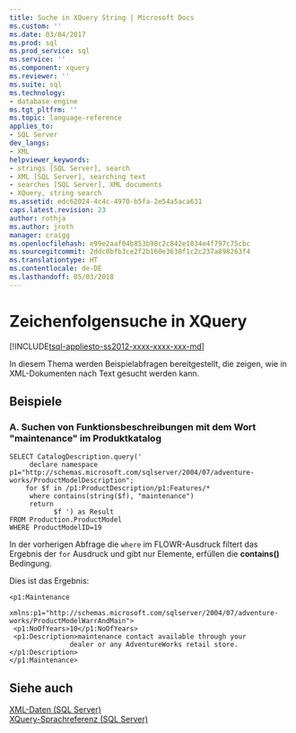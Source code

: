 ```yaml
---
title: Suche in XQuery String | Microsoft Docs
ms.custom: ''
ms.date: 03/04/2017
ms.prod: sql
ms.prod_service: sql
ms.service: ''
ms.component: xquery
ms.reviewer: ''
ms.suite: sql
ms.technology:
- database-engine
ms.tgt_pltfrm: ''
ms.topic: language-reference
applies_to:
- SQL Server
dev_langs:
- XML
helpviewer_keywords:
- strings [SQL Server], search
- XML [SQL Server], searching text
- searches [SQL Server], XML documents
- XQuery, string search
ms.assetid: edc62024-4c4c-4970-b5fa-2e54a5aca631
caps.latest.revision: 23
author: rothja
ms.author: jroth
manager: craigg
ms.openlocfilehash: e99e2aaf04b853b98c2c842e1034e4f797c75cbc
ms.sourcegitcommit: 2ddc0bfb3ce2f2b160e3638f1c2c237a898263f4
ms.translationtype: HT
ms.contentlocale: de-DE
ms.lasthandoff: 05/03/2018
---
```

# <a name="string-search-in-xquery"></a>Zeichenfolgensuche in XQuery
[!INCLUDE[tsql-appliesto-ss2012-xxxx-xxxx-xxx-md](../includes/tsql-appliesto-ss2012-xxxx-xxxx-xxx-md.md)]

  In diesem Thema werden Beispielabfragen bereitgestellt, die zeigen, wie in XML-Dokumenten nach Text gesucht werden kann.  
  
## <a name="examples"></a>Beispiele  
  
### <a name="a-find-feature-descriptions-that-contain-the-word-maintenance-in-the-product-catalog"></a>A. Suchen von Funktionsbeschreibungen mit dem Wort "maintenance" im Produktkatalog  
  
```  
SELECT CatalogDescription.query('  
     declare namespace p1="http://schemas.microsoft.com/sqlserver/2004/07/adventure-works/ProductModelDescription";  
    for $f in /p1:ProductDescription/p1:Features/*  
     where contains(string($f), "maintenance")  
     return  
           $f ') as Result  
FROM Production.ProductModel  
WHERE ProductModelID=19  
```  
  
 In der vorherigen Abfrage die `where` im FLOWR-Ausdruck filtert das Ergebnis der `for` Ausdruck und gibt nur Elemente, erfüllen die **contains()** Bedingung.  
  
 Dies ist das Ergebnis:  
  
```  
<p1:Maintenance     
      xmlns:p1="http://schemas.microsoft.com/sqlserver/2004/07/adventure-works/ProductModelWarrAndMain">  
 <p1:NoOfYears>10</p1:NoOfYears>  
 <p1:Description>maintenance contact available through your   
               dealer or any AdventureWorks retail store.</p1:Description>  
</p1:Maintenance>  
```  
  
## <a name="see-also"></a>Siehe auch  
 [XML-Daten &#40;SQL Server&#41;](../relational-databases/xml/xml-data-sql-server.md)   
 [XQuery-Sprachreferenz &#40;SQL Server&#41;](../xquery/xquery-language-reference-sql-server.md)  
  
  
